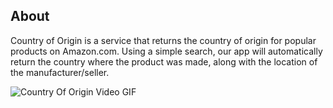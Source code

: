 ## About

Country of Origin is a service that returns the country of origin for popular products on Amazon.com. Using a simple search, our app will automatically return the country where the product was made, along with the location of the manufacturer/seller.

![Country Of Origin Video GIF](https://user-images.githubusercontent.com/22303396/126881181-9e920912-7d9d-44fe-94d3-078c37049099.gif)

